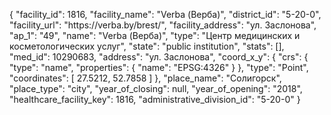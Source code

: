 {
    "facility_id": 1816,
    "facility_name": "Verba (Верба)",
    "district_id": "5-20-0",
    "facility_url": "https:\/\/verba.by\/brest\/",
    "facility_address": "ул. Заслонова",
    "ap_1": "49",
    "name": "Verba (Верба)",
    "type": "Центр медицинских и косметологических услуг",
    "state": "public institution",
    "stats": [],
    "med_id": 10290683,
    "address": "ул. Заслонова",
    "coord_x_y": {
        "crs": {
            "type": "name",
            "properties": {
                "name": "EPSG:4326"
            }
        },
        "type": "Point",
        "coordinates": [
            27.5212,
            52.7858
        ]
    },
    "place_name": "Солигорск",
    "place_type": "city",
    "year_of_closing": null,
    "year_of_opening": "2018",
    "healthcare_facility_key": 1816,
    "administrative_division_id": "5-20-0"
}
